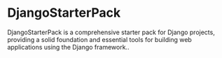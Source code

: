 # DjangoStarterPack
DjangoStarterPack is a comprehensive starter pack for Django projects, providing a solid foundation and essential tools for building web applications using the Django framework..
